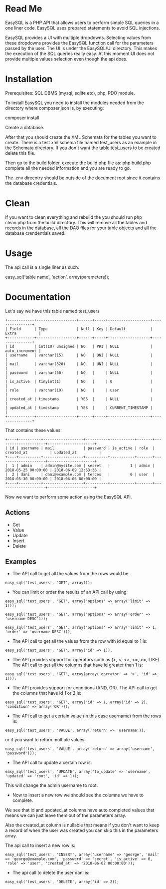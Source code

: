 # Read Me

EasySQL is a PHP API that allows users to perform simple SQL queries
in a one liner code. EasySQL uses prepared statements to avoid SQL injections.

EasySQL provides a UI with multiple dropdowns. Selecting values from
these dropdowns provides the EasySQL function call for the parameters
passed by the user. The UI is under the EasySQL/UI directory.
This makes the execution of the SQL queries really easy.
At this moment UI does not provide multiple values selection even though the api does.

# Installation

Prerequisites: SQL DBMS (mysql, sqlite etc), php, PDO module.

To install EasySQL you need to install the modules needed from the directory
where composer.json is, by executing:

composer install

Create a database.

After that you should create the XML Schemata for the tables you want to create.
There is a test xml schema file named test_users as an example in the Schemata directory.
If you don't want the table test_users to be created delete this file.

Then go to the build folder, execute the build.php file as: php build.php
complete all the needed information and you are ready to go.

The .env direcotry should be outside of the document root since it contains the
database credentials.

# Clean

If you want to clean everything and rebuild the you should run php clean.php from
the build directory. This will remove all the tables and records in the database,
all the DAO files for your table objects and all the database crendentials saved.

# Usage

The api call is a single liner as such:

easy_sql('table name', 'action', array(parameters));

# Documentation

Let's say we have this table named test_users
```
+------------+------------------+------+-----+-------------------+----------------+
| Field      | Type             | Null | Key | Default           | Extra          |
+------------+------------------+------+-----+-------------------+----------------+
| id         | int(10) unsigned | NO   | PRI | NULL              | auto_increment |
| username   | varchar(15)      | NO   | UNI | NULL              |                |
| mail       | varchar(320)     | NO   | UNI | NULL              |                |
| password   | varchar(60)      | NO   |     | NULL              |                |
| is_active  | tinyint(1)       | NO   |     | 0                 |                |
| role       | varchar(10)      | NO   |     | user              |                |
| created_at | timestamp        | YES  |     | NULL              |                |
| updated_at | timestamp        | YES  |     | CURRENT_TIMESTAMP |                |
+------------+------------------+------+-----+-------------------+----------------+
```
That contains these values:
```
+----+----------+------------------+----------+-----------+-------+---------------------+---------------------+
| id | username | mail             | password | is_active | role  | created_at          | updated_at          |
+----+----------+------------------+----------+-----------+-------+---------------------+---------------------+
|  1 | admin    | admin@mysite.com | secret   |         1 | admin | 2018-05-25 00:00:00 | 2018-06-09 12:53:36 |
|  2 | dani     | dani@example.com | terces   |         0 | user  | 2018-05-30 00:00:00 | 2018-06-06 00:00:00 |
+----+----------+------------------+----------+-----------+-------+---------------------+---------------------+
```
Now we want to perform some action using the EasySQL API.

## Actions

- Get
- Value
- Update
- Insert
- Delete

## Examples

- The API call to get all the values from the rows would be:

```
easy_sql('test_users', 'GET', array());
```

- You can limit or order the results of an API call by using:

```
easy_sql('test_users', 'GET', array('options' => array('limit' => 1)));

easy_sql('test_users', 'GET', array('options' => array('order' => 'username DESC')));

easy_sql('test_users', 'GET', array('options' => array('limit' => 1, 'order' => 'username DESC')));
```

- The API call to get all the values from the row with id equal to 1 is:

```
easy_sql('test_users', 'GET', array('id' => 1));
```

- The API provides support for operators such as (>, <, <>, <=, >=, LIKE).
The API call to get all the columns that have id greater than 1 is:

```
easy_sql('test_users', 'GET', array(array('operator' => '>', 'id' => 1)));
```

- The API provides support for conditions (AND, OR).
The API call to get the columns that have id 1 or 2 is:

```
easy_sql('test_users', 'GET', array('id' => 1, array('id' => 2), 'condition' => array('OR')));
```

- The API call to get a certain value (in this case username) from the rows is:

```
easy_sql('test_users', 'VALUE', array('return' => 'username'));
```

or if you want to return multiple values:

```
easy_sql('test_users', 'VALUE', array('return' => array('username', 'password')));
```

- The API call to update a certain row is:

```
easy_sql('test_users', 'UPDATE', array('to_update' => 'username', 'updated' => 'root', 'id' => 1));
```

This will change the admin username to root.

- Now to insert a new row we should see the columns we have to complete.

We see that id and updated_at columns have auto completed values that
means we can just leave them out of the parameters array.

Also the created_at column is nullable that means if you don't want
to keep a record of when the user was created you can skip this in
the parameters array.

The api call to insert a new row is:

```
easy_sql('test_users', 'INSERT', array('username' => 'george', 'mail' => 'george@example.com', 'password' => 'secret', 'is_active' => 0, 'role' => 'user', 'created_at' => '2018-06-02 00:00:00'));
```

- The api call to delete the user dani is:

```
easy_sql('test_users', 'DELETE', array('id' => 2));
```
